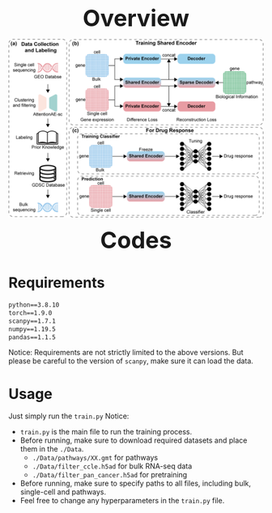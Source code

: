 <p align="center"><strong><span style="font-size:45px">Overview</span></strong></p>

![Summary of this research](Figures/modeling.png)

<p align="center"><strong><span style="font-size:45px">Codes</span></strong></p>

# Requirements
```
python==3.8.10
torch==1.9.0
scanpy==1.7.1
numpy==1.19.5
pandas==1.1.5
```
Notice: Requirements are not strictly limited to the above versions. But please be careful to the version of `scanpy`, make sure it can load the data.

# Usage
Just simply run the `train.py`
Notice:
- `train.py` is the main file to run the training process.
- Before running, make sure to download required datasets and place them in the `./Data`.
  - `./Data/pathways/XX.gmt` for pathways
  - `./Data/filter_ccle.h5ad` for bulk RNA-seq data
  - `./Data/filter_pan_cancer.h5ad` for pretraining
- Before running, make sure to specify paths to all files, including bulk, single-cell and pathways.
- Feel free to change any hyperparameters in the `train.py` file.